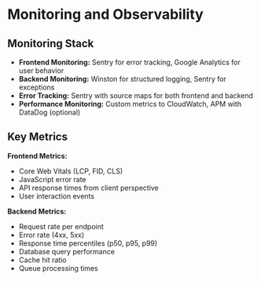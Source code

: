 # Monitoring and Observability

## Monitoring Stack

- **Frontend Monitoring:** Sentry for error tracking, Google Analytics for user behavior
- **Backend Monitoring:** Winston for structured logging, Sentry for exceptions
- **Error Tracking:** Sentry with source maps for both frontend and backend
- **Performance Monitoring:** Custom metrics to CloudWatch, APM with DataDog (optional)

## Key Metrics

**Frontend Metrics:**
- Core Web Vitals (LCP, FID, CLS)
- JavaScript error rate
- API response times from client perspective
- User interaction events

**Backend Metrics:**
- Request rate per endpoint
- Error rate (4xx, 5xx)
- Response time percentiles (p50, p95, p99)
- Database query performance
- Cache hit ratio
- Queue processing times
